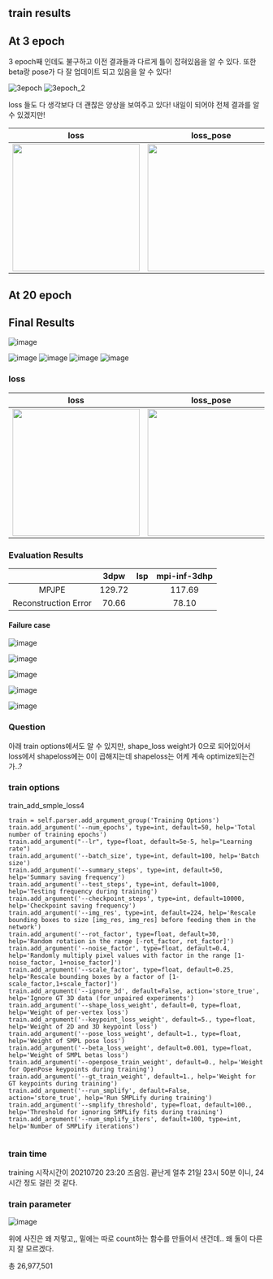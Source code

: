 ## train results

## At 3 epoch

3 epoch째 인데도 불구하고 이전 결과들과 다르게 틀이 잡혀있음을 알 수 있다. 
또한 beta랑 pose가 다 잘 업데이트 되고 있음을 알 수 있다!

![3epoch](https://user-images.githubusercontent.com/42258047/126360625-3a9bf55e-124d-43d3-8b8e-d74639e1e05f.png) ![3epoch_2](https://user-images.githubusercontent.com/42258047/126360917-d20fc627-4719-41b7-b9e6-83e11f33b685.png)

loss 들도 다 생각보다 더 괜찮은 양상을 보여주고 있다! 내일이 되어야 전체 결과를 알 수 있겠지만! 

| loss | loss_pose | loss_betas | loss_keypoints | loss_shape |
|:---:|:---:|:---:|:---:|:---:|
|<img src="https://user-images.githubusercontent.com/42258047/126361507-0a65f9db-07a1-42ec-be8a-a06c76d090d8.png" width="250"> |<img src="https://user-images.githubusercontent.com/42258047/126361513-03fe52e9-add6-4774-b0eb-a1371f67f22b.png" width="250">| <img src="https://user-images.githubusercontent.com/42258047/126361516-233ecc8a-0e6c-4594-b3ef-0ad8daba07b3.png" width="250">  | <img src="https://user-images.githubusercontent.com/42258047/126361520-380ca33f-07f0-49a9-9ec0-2b68050d1eb8.png" width="250"> |<img src="https://user-images.githubusercontent.com/42258047/126362319-82363e55-7095-4967-bd44-30b6c8bcb7da.png" width="250"> | 

## At 20 epoch 



## Final Results
![image](https://user-images.githubusercontent.com/42258047/126597257-4f94e2f4-9668-41c2-8523-647d9ac8972a.png)

![image](https://user-images.githubusercontent.com/42258047/126596924-23e5500c-271d-4f1d-8787-ee9bee977f7f.png)
![image](https://user-images.githubusercontent.com/42258047/126596949-82c9b64f-c1f3-431c-81da-913f71260ee0.png)
![image](https://user-images.githubusercontent.com/42258047/126597185-a6ee47aa-5c94-434d-b5bb-2ba9dac2270f.png)
![image](https://user-images.githubusercontent.com/42258047/126597212-85051ba9-e0ef-493f-8598-31c3fad331a6.png)



### loss

| loss | loss_pose | loss_betas | loss_keypoints | loss_shape |
|:---:|:---:|:---:|:---:|:---:|
|<img src="https://user-images.githubusercontent.com/42258047/126597394-0d2d7ed0-1e7d-41e3-b93c-796fa94a14ac.png" width="250"> |<img src="https://user-images.githubusercontent.com/42258047/126597461-c723ed87-cd13-4389-b81d-457ff7afadff.png" width="250">| <img src="https://user-images.githubusercontent.com/42258047/126597542-6b9e5ef7-432b-4823-9a17-0dd8b4efc9df.png" width="250">  | <img src="https://user-images.githubusercontent.com/42258047/126597627-9704485c-04fa-4796-887c-c73c8454d42d.png" width="250"> |<img src="https://user-images.githubusercontent.com/42258047/126597496-2e424aed-5cd3-4d95-a4bb-dc4e09276826.png" width="250"> | 


### Evaluation Results

|  | 3dpw | lsp | mpi-inf-3dhp | 
|:--:|:--:|:--:|:--:|
| MPJPE | 129.72 | | 117.69 |
| Reconstruction Error | 70.66 | | 78.10 |




#### Failure case
![image](https://user-images.githubusercontent.com/42258047/126597002-9c97e9ef-34b0-4154-b5cd-935963a96e9a.png)

![image](https://user-images.githubusercontent.com/42258047/126597014-7f0031cf-053f-4f5b-b049-8cc74b7ae061.png)

![image](https://user-images.githubusercontent.com/42258047/126597041-83ddf704-a6d6-4571-a51c-3b7dace803ea.png)

![image](https://user-images.githubusercontent.com/42258047/126597058-40a417cf-764b-4144-aeba-fc78ae1a334c.png)

![image](https://user-images.githubusercontent.com/42258047/126597141-04788676-f0f3-4429-a4ca-8f4b2649e400.png)






### Question 

 아래 train options에서도 알 수 있지만, shape_loss weight가 0으로 되어있어서 loss에서 shapeloss에는 0이 곱해지는데
  shapeloss는 어케 계속 optimize되는건가..?


### train options

train_add_smple_loss4 


```
train = self.parser.add_argument_group('Training Options')
train.add_argument('--num_epochs', type=int, default=50, help='Total number of training epochs')
train.add_argument("--lr", type=float, default=5e-5, help="Learning rate")
train.add_argument('--batch_size', type=int, default=100, help='Batch size')
train.add_argument('--summary_steps', type=int, default=50, help='Summary saving frequency')
train.add_argument('--test_steps', type=int, default=1000, help='Testing frequency during training')
train.add_argument('--checkpoint_steps', type=int, default=10000, help='Checkpoint saving frequency')
train.add_argument('--img_res', type=int, default=224, help='Rescale bounding boxes to size [img_res, img_res] before feeding them in the network') 
train.add_argument('--rot_factor', type=float, default=30, help='Random rotation in the range [-rot_factor, rot_factor]') 
train.add_argument('--noise_factor', type=float, default=0.4, help='Randomly multiply pixel values with factor in the range [1-noise_factor, 1+noise_factor]') 
train.add_argument('--scale_factor', type=float, default=0.25, help='Rescale bounding boxes by a factor of [1-scale_factor,1+scale_factor]') 
train.add_argument('--ignore_3d', default=False, action='store_true', help='Ignore GT 3D data (for unpaired experiments') 
train.add_argument('--shape_loss_weight', default=0, type=float, help='Weight of per-vertex loss') 
train.add_argument('--keypoint_loss_weight', default=5., type=float, help='Weight of 2D and 3D keypoint loss') 
train.add_argument('--pose_loss_weight', default=1., type=float, help='Weight of SMPL pose loss') 
train.add_argument('--beta_loss_weight', default=0.001, type=float, help='Weight of SMPL betas loss') 
train.add_argument('--openpose_train_weight', default=0., help='Weight for OpenPose keypoints during training') 
train.add_argument('--gt_train_weight', default=1., help='Weight for GT keypoints during training') 
train.add_argument('--run_smplify', default=False, action='store_true', help='Run SMPLify during training') 
train.add_argument('--smplify_threshold', type=float, default=100., help='Threshold for ignoring SMPLify fits during training') 
train.add_argument('--num_smplify_iters', default=100, type=int, help='Number of SMPLify iterations') 
        
```

### train time 

training 시작시간이 20210720 23:20 즈음임. 
끝난게 얼추 21일 23시 50분 이니, 24시간 정도 걸린 것 같다. 


### train parameter

![image](https://user-images.githubusercontent.com/42258047/126589259-f621b89b-943f-434e-ab1d-6833e3c581e7.png)

위에 사진은 왜 저렇고,, 밑에는 따로 count하는 함수를 만들어서 샌건데..
왜 둘이 다른지 잘 모르겠다. 

총 26,977,501

